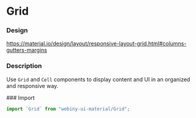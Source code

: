 # Grid

### Design
<a href="https://material.io/design/layout/responsive-layout-grid.html#columns-gutters-margins" target="_blank">https://material.io/design/layout/responsive-layout-grid.html#columns-gutters-margins</a>

### Description
Use `Grid` and `Cell` components to display content and UI in an organized and responsive way.

### Import
```js
import `Grid` from "webiny-ui-material/Grid";
```